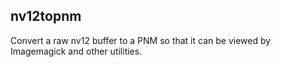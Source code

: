 nv12topnm
---------

Convert a raw nv12 buffer to a PNM so that it can be viewed
by Imagemagick and other utilities.
